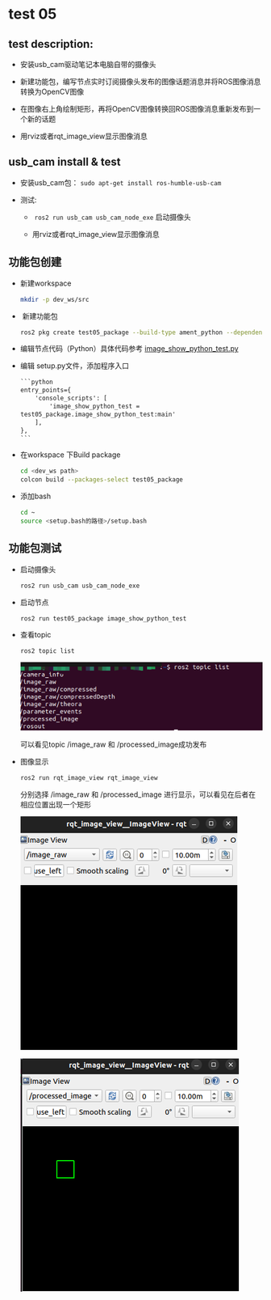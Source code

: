 # test 05

## test description:

* 安装usb_cam驱动笔记本电脑自带的摄像头
  
* 新建功能包，编写节点实时订阅摄像头发布的图像话题消息并将ROS图像消息转换为OpenCV图像
  
* 在图像右上角绘制矩形，再将OpenCV图像转换回ROS图像消息重新发布到一个新的话题
  
* 用rviz或者rqt_image_view显示图像消息
  

## usb_cam install & test

* 安装usb_cam包： `sudo apt-get install ros-humble-usb-cam`
  
* 测试:
  
  *  `ros2 run usb_cam usb_cam_node_exe` 启动摄像头
    
  * 用rviz或者rqt_image_view显示图像消息
    

## 功能包创建

* 新建workspace
  
  ```bash
  mkdir -p dev_ws/src
  ```
  
*  新建功能包
  
   ```bash
  ros2 pkg create test05_package --build-type ament_python --dependencies rclpy sensor_msgs cv_bridge image_transport py_pubsub --license Apache-2.0
  ```
  
* 编辑节点代码（Python）具体代码参考 [image_show_python_test.py](test05_ws/src/test05_package/test05_package/image_show_python_test.py) 
  
* 编辑 setup.py文件，添加程序入口
  
      ```python
      entry_points={
          'console_scripts': [
              'image_show_python_test = test05_package.image_show_python_test:main'
          ],
      },
      ```


* 在workspace 下Build package
  
  ```bash
  cd <dev_ws path>
  colcon build --packages-select test05_package
  ```
  
* 添加bash
  
  ```bash
  cd ~
  source <setup.bash的路径>/setup.bash
  ```
  

## 功能包测试

* 启动摄像头
  
  ```bash
  ros2 run usb_cam usb_cam_node_exe
  ```
  
* 启动节点
  
  ```bash
  ros2 run test05_package image_show_python_test
  ```

- 查看topic

  ```bash
  ros2 topic list
  ```

  ![QQ20240720-225924](./pics/QQ20240720-225924.png)

  可以看见topic /image_raw 和 /processed_image成功发布

* 图像显示

  ```bash
  ros2 run rqt_image_view rqt_image_view
  ```

  分别选择 /image_raw 和 /processed_image 进行显示，可以看见在后者在相应位置出现一个矩形

  ![QQ20240720-230137](./pics/QQ20240720-230137.png)

  ![QQ20240720-230157](./pics/QQ20240720-230157.png)

  
